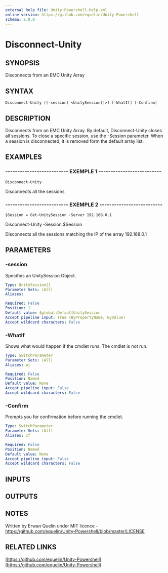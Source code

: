 ```yaml
---
external help file: Unity-Powershell-help.xml
online version: https://github.com/equelin/Unity-Powershell
schema: 2.0.0
---
```


# Disconnect-Unity

## SYNOPSIS
Disconnects from an EMC Unity Array

## SYNTAX

```
Disconnect-Unity [[-session] <UnitySession[]>] [-WhatIf] [-Confirm]
```

## DESCRIPTION
Disconnects from an EMC Unity Array.
By default, Disconnect-Unity closes all sessions.
To close a specific session, use the -Session parameter.
When a session is disconnected, it is removed form the default array list.

## EXAMPLES

### -------------------------- EXEMPLE 1 --------------------------
```
Disconnect-Unity
```

Disconnects all the sessions

### -------------------------- EXEMPLE 2 --------------------------
```
$Session = Get-UnitySession -Server 192.168.0.1
```

Disconnect-Unity -Session $Session

Disconnects all the sessions matching the IP of the array 192.168.0.1

## PARAMETERS

### -session
Specifies an UnitySession Object.

```yaml
Type: UnitySession[]
Parameter Sets: (All)
Aliases: 

Required: False
Position: 1
Default value: $global:DefaultUnitySession
Accept pipeline input: True (ByPropertyName, ByValue)
Accept wildcard characters: False
```

### -WhatIf
Shows what would happen if the cmdlet runs.
The cmdlet is not run.

```yaml
Type: SwitchParameter
Parameter Sets: (All)
Aliases: wi

Required: False
Position: Named
Default value: None
Accept pipeline input: False
Accept wildcard characters: False
```

### -Confirm
Prompts you for confirmation before running the cmdlet.

```yaml
Type: SwitchParameter
Parameter Sets: (All)
Aliases: cf

Required: False
Position: Named
Default value: None
Accept pipeline input: False
Accept wildcard characters: False
```

## INPUTS

## OUTPUTS

## NOTES
Written by Erwan Quelin under MIT licence - https://github.com/equelin/Unity-Powershell/blob/master/LICENSE

## RELATED LINKS

[https://github.com/equelin/Unity-Powershell](https://github.com/equelin/Unity-Powershell)

